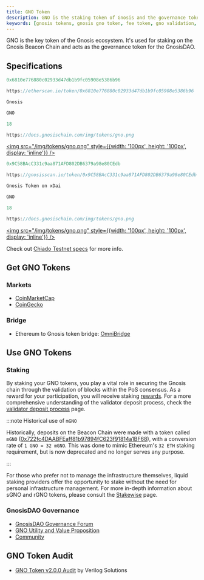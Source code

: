 ```yaml
---
title: GNO Token
description: GNO is the staking token of Gnosis and the governance token for the GnosisDAO.
keywords: [gnosis tokens, gnosis gno token, fee token, gno validation, omni bridge, ethereum gno]
---
```


GNO is the key token of the Gnosis ecosystem. It's used for staking on the Gnosis Beacon Chain and acts as the governance token for the GnosisDAO.

## Specifications

<Tabs groupId="networks">
<TabItem value="ethereum" label="Ethereum">

```jsx title="Contract Address"
0x6810e776880c02933d47db1b9fc05908e5386b96
```

```jsx title="Etherscan"
https://etherscan.io/token/0x6810e776880c02933d47db1b9fc05908e5386b96
```

```jsx title="Name"
Gnosis
```

```jsx title="Ticker"
GNO
```

```jsx title="Decimals"
18
```

```jsx title="Icon"
https://docs.gnosischain.com/img/tokens/gno.png
```
<a href="/img/tokens/gno.png"><img src="/img/tokens/gno.png" style={{width: '100px', height: '100px', display: 'inline'}} /></a>

</TabItem>
<TabItem value="gnosis" label="Gnosis Mainnet">

```jsx title="Contract Address"
0x9C58BAcC331c9aa871AFD802DB6379a98e80CEdb
```

```jsx title="Gnosisscan"
https://gnosisscan.io/token/0x9C58BAcC331c9aa871AFD802DB6379a98e80CEdb
```

```jsx title="Name"
Gnosis Token on xDai
```

```jsx title="Ticker"
GNO
```

```jsx title="Decimals"
18
```

```jsx title="Icon"
https://docs.gnosischain.com/img/tokens/gno.png
```
<a href="/img/tokens/gno.png"><img src="/img/tokens/gno.png" style={{width: '100px', height: '100px', display: 'inline'}} /></a>

</TabItem>
<TabItem value="chiado" label="Chiado Testnet">

Check out [Chiado Testnet specs](/concepts/networks/chiado#gno-token) for more info.

</TabItem>
</Tabs>

## Get GNO Tokens

### Markets

- [CoinMarketCap](https://coinmarketcap.com/currencies/gnosis-gno/)
- [CoinGecko](https://www.coingecko.com/en/coins/gnosis)

### Bridge

- Ethereum to Gnosis token bridge: [OmniBridge](https://omni.gnosischain.com/)
<!-- non native bridges  -->

## Use GNO Tokens

### Staking

By staking your GNO tokens, you play a vital role in securing the Gnosis chain through the validation of blocks within the PoS consensus. As a reward for your participation, you will receive staking [rewards](../../node/rewards-penalties). For a more comprehensive understanding of the validator deposit process, check the [validator deposit process](/node/manual/validator/deposit) page.

:::note Historical use of `mGNO`

Historically, deposits on the Beacon Chain were made with a token called `mGNO` ([0x722fc4DAABFEaff81b97894fC623f91814a1BF68](https://gnosisscan.io/address/0x722fc4DAABFEaff81b97894fC623f91814a1BF68)), with a conversion rate of `1 GNO = 32 mGNO`. This was done to mimic Ethereum's `32 ETH` staking requirement, but is now deprecated and no longer serves any purpose.

:::

For those who prefer not to manage the infrastructure themselves, liquid staking providers offer the opportunity to stake without the need for personal infrastructure management. For more in-depth information about sGNO and rGNO tokens, please consult the [Stakewise](/tools/beacon-chain/liquid-staking#tokens-sgno--rgno) page.

### GnosisDAO Governance

- [GnosisDAO Governance Forum](https://forum.gnosis.io/)
- [GNO Utility and Value Proposition](https://forum.gnosis.io/t/gno-utility-and-value-proposition/2344)
- [Community](/developers/communication)

## GNO Token Audit

- [GNO Token v2.0.0 Audit](https://hackmd.io/@verilog/gno-token-v2-audit) by Verilog Solutions

